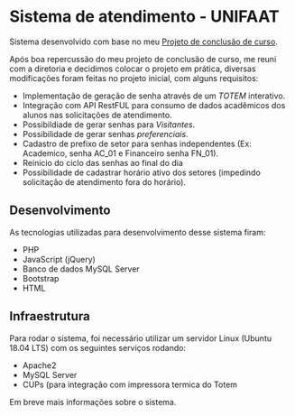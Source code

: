 # Sistema de atendimento - UNIFAAT
 
 Sistema desenvolvido com base no meu [Projeto de conclusão de curso](https://github.com/lucasmcon/App_PCC).
 
 Após boa repercussão do meu projeto de conclusão de curso, me reuni com a diretoria e decidimos colocar o projeto em prática, diversas modificações foram feitas no projeto inicial, com alguns requisitos:
 
- Implementação de geração de senha através de um *TOTEM* interativo.
- Integração com API RestFUL para consumo de dados acadêmicos dos alunos nas solicitações de atendimento.
- Possibildiade de gerar senhas para *Visitantes*.
- Possibilidade de gerar senhas *preferenciais*.
- Cadastro de prefixo de setor para senhas independentes (Ex: Academico, senha AC_01 e Financeiro senha FN_01).
- Reinicio do ciclo das senhas ao final do dia
- Possibilidade de cadastrar horário ativo dos setores (impedindo solicitação de atendimento fora do horário).


## Desenvolvimento

As tecnologias utilizadas para desenvolvimento desse sistema firam:
- PHP
- JavaScript (jQuery)
- Banco de dados MySQL Server
- Bootstrap
- HTML

## Infraestrutura

Para rodar o sistema, foi necessário utilizar um servidor Linux (Ubuntu 18.04 LTS) com os seguintes serviços rodando:
- Apache2
- MySQL Server
- CUPs (para integração com impressora termica do Totem


Em breve mais informações sobre o sistema.
